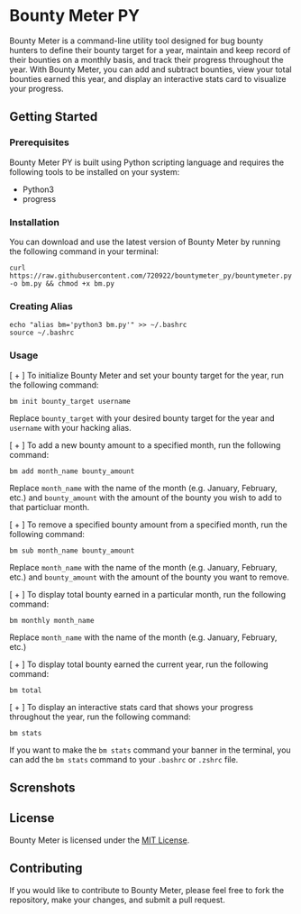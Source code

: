 # Bounty Meter PY

Bounty Meter is a command-line utility tool designed for bug bounty hunters to define their bounty target for a year, maintain and keep record of their bounties on a monthly basis, and track their progress throughout the year. With Bounty Meter, you can add and subtract bounties, view your total bounties earned this year, and display an interactive stats card to visualize your progress.

## Getting Started

### Prerequisites

Bounty Meter PY is built using Python scripting language and requires the following tools to be installed on your system:

- Python3
- progress

### Installation

You can download and use the latest version of Bounty Meter by running the following command in your terminal:
```
curl https://raw.githubusercontent.com/720922/bountymeter_py/bountymeter.py -o bm.py && chmod +x bm.py 
```

### Creating Alias
```
echo "alias bm='python3 bm.py'" >> ~/.bashrc
source ~/.bashrc
```

### Usage

[ + ] To initialize Bounty Meter and set your bounty target for the year, run the following command:
```
bm init bounty_target username
```

Replace `bounty_target` with your desired bounty target for the year and `username` with your hacking alias.

[ + ] To add a new bounty amount to a specified month, run the following command:
```
bm add month_name bounty_amount
```

Replace `month_name` with the name of the month (e.g. January, February, etc.) and `bounty_amount` with the amount of the bounty you wish to add to that particluar month.

[ + ] To remove a specified bounty amount from a specified month, run the following command:
```
bm sub month_name bounty_amount
```

Replace `month_name` with the name of the month (e.g. January, February, etc.) and `bounty_amount` with the amount of the bounty you want to remove.

[ + ] To display total bounty earned in a particular month, run the following command:
```
bm monthly month_name
```
Replace `month_name` with the name of the month (e.g. January, February, etc.) 

[ + ] To display total bounty earned the current year, run the following command:
```
bm total
```

[ + ] To display an interactive stats card that shows your progress throughout the year, run the following command:
```
bm stats
```

If you want to make the `bm stats` command your banner in the terminal, you can add the ```bm stats``` command to your `.bashrc` or `.zshrc` file.

## Screnshots


## License

Bounty Meter is licensed under the [MIT License](https://github.com/<username>/<repo>/blob/main/LICENSE).

## Contributing

If you would like to contribute to Bounty Meter, please feel free to fork the repository, make your changes, and submit a pull request. 











